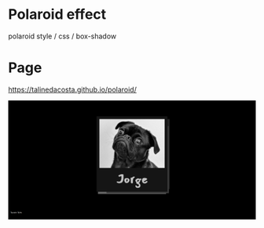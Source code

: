 # Polaroid effect
polaroid style / css / box-shadow

# Page
https://talinedacosta.github.io/polaroid/

![Screenshot](/screenshot/screenshot.png)
